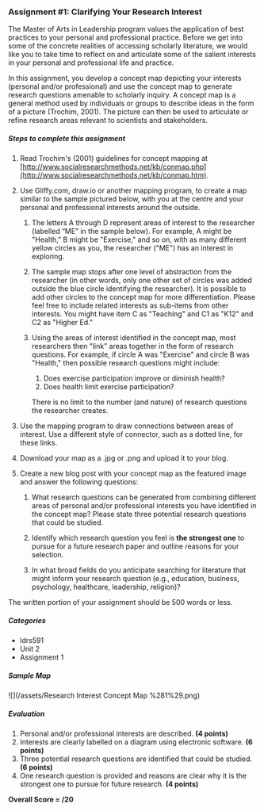 ### Assignment \#1: Clarifying Your Research Interest

The Master of Arts in Leadership program values the application of best practices to your personal and professional practice.  Before we get into some of the concrete realities of accessing scholarly literature, we would like you to take time to reflect on and articulate some of the salient interests in your personal and professional life and practice.

In this assignment, you develop a concept map depicting your interests \(personal and/or professional\) and use the concept map to generate research questions amenable to scholarly inquiry. A concept map is a general method used by individuals or groups to describe ideas in the form of a picture \(Trochim, 2001\). The picture can then be used to articulate or refine research areas relevant to scientists and stakeholders.

##### Steps to complete this assignment

1. Read Trochim's \(2001\) guidelines for concept mapping at [http://www.socialresearchmethods.net/kb/conmap.php](http://www.socialresearchmethods.net/kb/conmap.htm).
2. Use Gliffy.com, draw.io or another mapping program, to create a map similar to the sample pictured below, with you at the centre and your personal and professional interests around the outside.

   1. The letters A through D represent areas of interest to the researcher \(labelled “ME” in the sample below\). For example, A might be "Health," B might be "Exercise," and so on, with as many different yellow circles as you, the researcher \("ME"\) has an interest in exploring.

   2. The sample map stops after one level of abstraction from the researcher \(in other words, only one other set of circles was added outside the blue circle identifying the researcher\). It is possible to add other circles to the concept map for more differentiation. Please feel free to include related interests as sub-items from other interests. You might have item C as "Teaching" and C1 as "K12" and C2 as "Higher Ed."

   3. Using the areas of interest identified in the concept map, most researchers then "link" areas together in the form of research questions. For example, if circle A was "Exercise" and circle B was "Health," then possible research questions might include:  
         1. Does exercise participation improve or diminish health?  
         2. Does health limit exercise participation?

      There is no limit to the number \(and nature\) of research questions the researcher creates.

3. Use the mapping program to draw connections between areas of interest. Use a different style of connector, such as a dotted line, for these links.

4. Download your map as a .jpg or .png and upload it to your blog.

5. Create a new blog post with your concept map as the featured image and answer the following questions:

   1. What research questions can be generated from combining different areas of personal and/or professional interests you have identified in the concept map? Please state three potential research questions that could be studied.

   2. Identify which research question you feel is **the strongest one** to pursue for a future research paper and outline reasons for your selection.

   3. In what broad fields do you anticipate searching for literature that might inform your research question \(e.g., education, business, psychology, healthcare, leadership, religion\)?

The written portion of your assignment should be 500 words or less.

##### Categories

* ldrs591
* Unit 2
* Assignment 1

##### Sample Map

![](/assets/Research Interest Concept Map %281%29.png)

##### Evaluation

1. Personal and/or professional interests are described. **\(4 points\)**
2. Interests are clearly labelled on a diagram using electronic software. **\(6 points\)**
3. Three potential research questions are identified that could be studied. **\(6 points\)**
4. One research question is provided and reasons are clear why it is the strongest one to pursue for future research. **\(4 points\)**

**Overall Score = /20**

